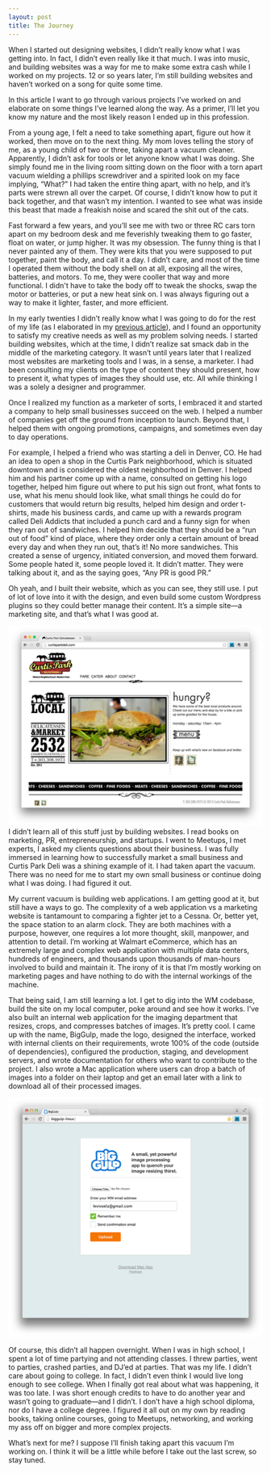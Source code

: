 ```yaml
---
layout: post
title: The Journey
---
```


When I started out designing websites, I didn’t really know what I was getting into. In fact, I didn’t even really like it that much. I was into music, and building websites was a way for me to make some extra cash while I worked on my projects. 12 or so years later, I’m still building websites and haven’t worked on a song for quite some time.

In this article I want to go through various projects I’ve worked on and elaborate on some things I’ve learned along the way. As a primer, I’ll let you know my nature and the most likely reason I ended up in this profession.

From a young age, I felt a need to take something apart, figure out how it worked, then move on to the next thing. My mom loves telling the story of me, as a young child of two or three, taking apart a vacuum cleaner. Apparently, I didn’t ask for tools or let anyone know what I was doing. She simply found me in the living room sitting down on the floor with a torn apart vacuum wielding a phillips screwdriver and a spirited look on my face implying, “What?” I had taken the entire thing apart, with no help, and it’s parts were strewn all over the carpet. Of course, I didn’t know how to put it back together, and that wasn’t my intention. I wanted to see what was inside this beast that made a freakish noise and scared the shit out of the cats.

Fast forward a few years, and you’ll see me with two or three RC cars torn apart on my bedroom desk and me feverishly tweaking them to go faster, float on water, or jump higher. It was my obsession. The funny thing is that I never painted any of them. They were kits that you were supposed to put together, paint the body, and call it a day. I didn’t care, and most of the time I operated them without the body shell on at all, exposing all the wires, batteries, and motors. To me, they were cooller that way and more functional. I didn't have to take the body off to tweak the shocks, swap the motor or batteries, or put a new heat sink on. I was always figuring out a way to make it lighter, faster, and more efficient.

In my early twenties I didn’t really know what I was going to do for the rest of my life (as I elaborated in my [previous article](/2014/11/14/love-at-first-site.html)), and I found an opportunity to satisfy my creative needs as well as my problem solving needs. I started building websites, which at the time, I didn’t realize sat smack dab in the middle of the marketing category. It wasn’t until years later that I realized most websites are marketing tools and I was, in a sense, a marketer. I had been consulting my clients on the type of content they should present, how to present it, what types of images they should use, etc. All while thinking I was a solely a designer and programmer.

Once I realized my function as a marketer of sorts, I embraced it and started a company to help small businesses succeed on the web. I helped a number of companies get off the ground from inception to launch. Beyond that, I helped them with ongoing promotions, campaigns, and sometimes even day to day operations.

For example, I helped a friend who was starting a deli in Denver, CO. He had an idea to open a shop in the Curtis Park neighborhood, which is situated downtown and is considered the oldest neighborhood in Denver. I helped him and his partner come up with a name, consulted on getting his logo together, helped him figure out where to put his sign out front, what fonts to use, what his menu should look like, what small things he could do for customers that would return big results, helped him design and order t-shirts, made his business cards, and came up with a rewards program called Deli Addicts that included a punch card and a funny sign for when they ran out of sandwiches. I helped him decide that they should be a “run out of food” kind of place, where they order only a certain amount of bread every day and when they run out, that’s it! No more sandwiches. This created a sense of urgency, initiated conversion, and moved them forward. Some people hated it, some people loved it. It didn’t matter. They were talking about it, and as the saying goes, “Any PR is good PR.”

Oh yeah, and I built their website, which as you can see, they still use. I put of lot of love into it with the design, and even build some custom Wordpress plugins so they could better manage their content. It’s a simple site—a marketing site, and that’s what I was good at.

<a href="//curtisparkdeli.com" target="_blank"><img src="/images/curtis-park-deli-website-by-levi-voelz.jpg" class="img-responsive" alt="Curtis Park Deli's website by Levi Voelz"></a>
I didn’t learn all of this stuff just by building websites. I read books on marketing, PR, entrepreneurship, and startups. I went to Meetups, I met experts, I asked my clients questions about their business. I was fully immersed in learning how to successfully market a small business and Curtis Park Deli was a shining example of it. I had taken apart the vacuum. There was no need for me to start my own small business or continue doing what I was doing. I had figured it out.

My current vacuum is building web applications. I am getting good at it, but still have a ways to go. The complexity of a web application vs a marketing website is tantamount to comparing a fighter jet to a Cessna. Or, better yet, the space station to an alarm clock. They are both machines with a purpose, however, one requires a lot more thought, skill, manpower, and attention to detail. I’m working at Walmart eCommerce, which has an extremely large and complex web application with multiple data centers, hundreds of engineers, and thousands upon thousands of man-hours involved to build and maintain it. The irony of it is that I’m mostly working on marketing pages and have nothing to do with the internal workings of the machine.

That being said, I am still learning a lot. I get to dig into the WM codebase, build the site on my local computer, poke around and see how it works. I’ve also built an internal web application for the imaging department that resizes, crops, and compresses batches of images. It’s pretty cool. I came up with the name, BigGulp, made the logo, designed the interface, worked with internal clients on their requirements, wrote 100% of the code (outside of dependencies), configured the production, staging, and development servers, and wrote documentation for others who want to contribute to the project. I also wrote a Mac application where users can drop a batch of images into a folder on their laptop and get an email later with a link to download all of their processed images.

<img src="/images/walmart-image-processing-app-by-levi-voelz.jpg" class="img-responsive" alt="Walmart image processing application by Levi Voelz">

Of course, this didn’t all happen overnight. When I was in high school, I spent a lot of time partying and not attending classes. I threw parties, went to parties, crashed parties, and DJ’ed at parties. That was my life. I didn’t care about going to college. In fact, I didn’t even think I would live long enough to see college. When I finally got real about what was happening, it was too late. I was short enough credits to have to do another year and wasn’t going to graduate—and I didn’t. I don’t have a high school diploma, nor do I have a college degree. I figured it all out on my own by reading books, taking online courses, going to Meetups, networking, and working my ass off on bigger and more complex projects.

What’s next for me? I suppose I’ll finish taking apart this vacuum I’m working on. I think it will be a little while before I take out the last screw, so stay tuned.







